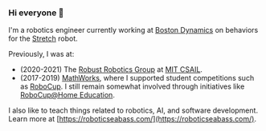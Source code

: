 ### Hi everyone 👋

I'm a robotics engineer currently working at [Boston Dynamics](https://www.bostondynamics.com/) on behaviors for the [Stretch](https://www.bostondynamics.com/stretch) robot.

Previously, I was at:
* (2020-2021) The [Robust Robotics Group](https://groups.csail.mit.edu/rrg/) at [MIT CSAIL](https://www.csail.mit.edu/).
* (2017-2019) [MathWorks](https://www.mathworks.com/), where I supported student competitions such as [RoboCup](https://www.robocup.org/). I still remain somewhat involved through initiatives like [RoboCup@Home Education](https://www.robocupathomeedu.org/).

I also like to teach things related to robotics, AI, and software development. Learn more at [https://roboticseabass.com/](https://roboticseabass.com/).
